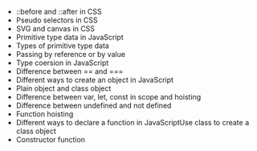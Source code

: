- ::before and ::after in CSS
- Pseudo selectors in CSS
- SVG and canvas in CSS
- Primitive type data in JavaScript
- Types of primitive type data
- Passing by reference or by value
- Type coersion in JavaScript
- Difference between == and ===
- Different ways to create an object in JavaScript
- Plain object and class object
- Difference between var, let, const in scope and hoisting
- Difference between undefined and not defined
- Function hoisting
- Different ways to declare a function in JavaScriptUse class to create a class object
- Constructor function
